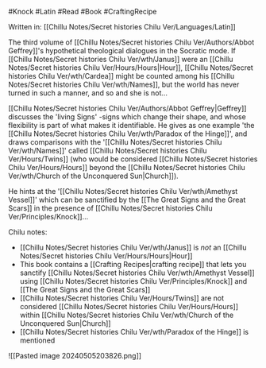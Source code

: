 #Knock #Latin #Read #Book #CraftingRecipe 

Written in: [[Chillu Notes/Secret histories Chilu Ver/Languages/Latin]]

The third volume of [[Chillu Notes/Secret histories Chilu Ver/Authors/Abbot Geffrey]]'s hypothetical theological dialogues in the Socratic mode. If [[Chillu Notes/Secret histories Chilu Ver/wth/Janus]] were an [[Chillu Notes/Secret histories Chilu Ver/Hours/Hours|Hour]], [[Chillu Notes/Secret histories Chilu Ver/wth/Cardea]] might be counted among his [[Chillu Notes/Secret histories Chilu Ver/wth/Names]], but the world has never turned in such a manner, and so and she is not…

[[Chillu Notes/Secret histories Chilu Ver/Authors/Abbot Geffrey|Geffrey]] discusses the 'living Signs' -signs which change their shape, and whose flexibility is part of what makes it identifiable. He gives as one example 'the [[Chillu Notes/Secret histories Chilu Ver/wth/Paradox of the Hinge]]', and draws comparisons with the '[[Chillu Notes/Secret histories Chilu Ver/wth/Names]]' called [[Chillu Notes/Secret histories Chilu Ver/Hours/Twins]] (who would be considered [[Chillu Notes/Secret histories Chilu Ver/Hours/Hours]] beyond the [[Chillu Notes/Secret histories Chilu Ver/wth/Church of the Unconquered Sun|Church]]).

He hints at the '[[Chillu Notes/Secret histories Chilu Ver/wth/Amethyst Vessel]]' which can be sanctified by the [[The Great Signs and the Great Scars]] in the presence of [[Chillu Notes/Secret histories Chilu Ver/Principles/Knock]]...

Chilu notes:
- [[Chillu Notes/Secret histories Chilu Ver/wth/Janus]] is _not_ an [[Chillu Notes/Secret histories Chilu Ver/Hours/Hours|Hour]]
- This book contains a [[Crafting Recipes|crafting recipe]] that lets you sanctify [[Chillu Notes/Secret histories Chilu Ver/wth/Amethyst Vessel]] using [[Chillu Notes/Secret histories Chilu Ver/Principles/Knock]] and [[The Great Signs and the Great Scars]]
- [[Chillu Notes/Secret histories Chilu Ver/Hours/Twins]] are not considered [[Chillu Notes/Secret histories Chilu Ver/Hours/Hours]] within [[Chillu Notes/Secret histories Chilu Ver/wth/Church of the Unconquered Sun|Church]]
- [[Chillu Notes/Secret histories Chilu Ver/wth/Paradox of the Hinge]] is mentioned

![[Pasted image 20240505203826.png]]